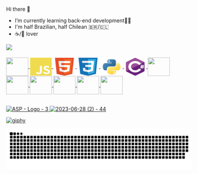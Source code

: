 Hi there 👋

- I’m currently learning back-end development👩‍💻 
- I'm half Brazilian, half Chilean 🇧🇷/🇨🇱
- ☕/🍵 lover

<div>
    <a href="https://beacons.ai/VeronicaCasanova">
    <img height="180em" src="https://github-readme-stats.vercel.app/api?username=VeronicaCasanova&show_icons=true&theme=aura&include_all_commits=true&count_private=true"/>
   <!-- <img height="180em" src="https://github-readme-stats.vercel.app/api/top-langs/?username=VeronicaCasanova&layout=compact&langs_count=16theme=tokyonight"/> -->
</div>

<div style="display: inline_block"><br>
  <img align="center" height="50" width="60" src="https://cdn.jsdelivr.net/gh/devicons/devicon/icons/java/java-original.svg" />        
  <img align="center" height="50" width="60" src="https://raw.githubusercontent.com/devicons/devicon/master/icons/javascript/javascript-plain.svg">
  <img align="center" height="50" width="60" src="https://raw.githubusercontent.com/devicons/devicon/master/icons/html5/html5-original.svg">
  <img align="center" height="50" width="60" src="https://raw.githubusercontent.com/devicons/devicon/master/icons/css3/css3-original.svg">
  <img align="center" height="50" width="60" src="https://raw.githubusercontent.com/devicons/devicon/master/icons/python/python-original.svg">
  <img align="center" height="50" width="60" src="https://raw.githubusercontent.com/devicons/devicon/master/icons/csharp/csharp-original.svg">  
  <img align="center" height="50" width="60" src="https://cdn.jsdelivr.net/gh/devicons/devicon/icons/yarn/yarn-original.svg" />
  <img align="center" height="50" width="60" src="https://cdn.jsdelivr.net/gh/devicons/devicon/icons/visualstudio/visualstudio-plain.svg" />
  <img align="center" height="50" width="60" src="https://cdn.jsdelivr.net/gh/devicons/devicon/icons/vscode/vscode-original.svg" />
  <img align="center" height="50" width="60" src="https://cdn.jsdelivr.net/gh/devicons/devicon/icons/nodejs/nodejs-original.svg" />
  <img align="center" height="50" width="60" src="https://cdn.jsdelivr.net/gh/devicons/devicon/icons/git/git-original.svg" />
  <img align="center" height="50" width="60" src="https://cdn.jsdelivr.net/gh/devicons/devicon/icons/oracle/oracle-original.svg" />          
</div><br>

![ASP - Logo - 3](https://github.com/VeronicaCasanova/VeronicaCasanova/assets/133685494/d147c222-c056-4a98-8f9d-22bc269647da)
![2023-06-28 (2) - 44](https://github.com/VeronicaCasanova/VeronicaCasanova/assets/133685494/27d40bba-2fc4-4bdf-89a1-66c4a801fad5)

![giphy](https://github.com/VeronicaCasanova/VeronicaCasanova/assets/133685494/7eda81c3-e85c-48b9-8343-791a5b19013d)  

![Snake animation](https://github.com/VeronicaCasanova/VeronicaCasanova/blob/output/github-contribution-grid-snake.svg)
